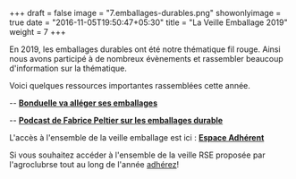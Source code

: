 +++
draft = false
image = "7.emballages-durables.png"
showonlyimage = true
date = "2016-11-05T19:50:47+05:30"
title = "La Veille Emballage 2019"
weight = 7
+++

<!--more-->

En 2019, les emballages durables ont été notre thématique fil rouge.
Ainsi nous avons participé à de nombreux évènements et rassembler beaucoup d'information sur la thématique.

Voici quelques ressources importantes rassemblées cette année.

-- [**Bonduelle va alléger ses emballages**](https://www.agro-media.fr/actualite/bonduelle-va-alleger-ses-emballages-35258.html?utm_source=ActiveCampaign&utm_medium=email&utm_content=L+hebdo+agroalimentaire+-+Actualit%C3%A9s+de+la+semaine&utm_campaign=AGRO-MEDIA+-+Newsletter+Hebdomadaire)

-- [**Podcast de Fabrice Peltier sur les emballages durable**](http://localhost:1313/agroclubrse-is-for-you/6.podcast/)



L'accès à l'ensemble de la veille emballage est ici : [**Espace Adhérent**](https://cloud.cestlebouquet.fr/index.php/s/DtYJEQHYQoPWGF8/authenticate)


Si vous souhaitez accéder à l'ensemble de la veille RSE proposée par l'agroclubrse tout au long de l'année [adhérez](http://localhost:1313/agroclubrse-is-for-you/8.nous-rejoindre/)!
